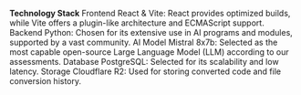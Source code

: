 **Technology Stack**
Frontend
React & Vite: React provides optimized builds, while Vite offers a plugin-like architecture and ECMAScript support.
Backend
Python: Chosen for its extensive use in AI programs and modules, supported by a vast community.
AI Model
Mistral 8x7b: Selected as the most capable open-source Large Language Model (LLM) according to our assessments.
Database
PostgreSQL: Selected for its scalability and low latency.
Storage
Cloudflare R2: Used for storing converted code and file conversion history.
